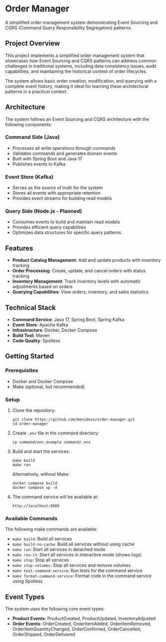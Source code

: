 # Order Manager

A simplified order management system demonstrating Event Sourcing and CQRS (Command Query Responsibility Segregation) patterns.

## Project Overview

This project implements a simplified order management system that showcases how Event Sourcing and CQRS patterns can address common challenges in traditional systems, including data consistency issues, audit capabilities, and maintaining the historical context of order lifecycles.

The system allows basic order creation, modification, and querying with a complete event history, making it ideal for learning these architectural patterns in a practical context.

## Architecture

The system follows an Event Sourcing and CQRS architecture with the following components:

### Command Side (Java)

- Processes all write operations through commands
- Validates commands and generates domain events
- Built with Spring Boot and Java 17
- Publishes events to Kafka

### Event Store (Kafka)

- Serves as the source of truth for the system
- Stores all events with appropriate retention
- Provides event streams for building read models

### Query Side (Node.js - Planned)

- Consumes events to build and maintain read models
- Provides efficient query capabilities
- Optimizes data structures for specific query patterns

## Features

- **Product Catalog Management**: Add and update products with inventory tracking
- **Order Processing**: Create, update, and cancel orders with status tracking
- **Inventory Management**: Track inventory levels with automatic adjustments based on orders
- **Querying Capabilities**: View orders, inventory, and sales statistics

## Technical Stack

- **Command Service**: Java 17, Spring Boot, Spring Kafka
- **Event Store**: Apache Kafka
- **Infrastructure**: Docker, Docker Compose
- **Build Tool**: Maven
- **Code Quality**: Spotless

## Getting Started

### Prerequisites

- Docker and Docker Compose
- Make (optional, but recommended)

### Setup

1. Clone the repository:

   ```
   git clone https://github.com/benidevo/order-manager.git
   cd order-manager
   ```

2. Create `.env` file in the command directory:

   ```
   cp command/env.example command/.env
   ```

3. Build and start the services:

   ```
   make build
   make run
   ```

   Alternatively, without Make:

   ```
   docker compose build
   docker compose up -d
   ```

4. The command service will be available at:

   ```
   http://localhost:8080
   ```

### Available Commands

The following make commands are available:

- `make build`: Build all services
- `make build-no-cache`: Build all services without using cache
- `make run`: Start all services in detached mode
- `make run-it`: Start all services in interactive mode (shows logs)
- `make stop`: Stop all services
- `make stop-volumes`: Stop all services and remove volumes
- `make test-command-service`: Run tests for the command service
- `make format-command-service`: Format code in the command service using Spotless

## Event Types

The system uses the following core event types:

- **Product Events**: ProductCreated, ProductUpdated, InventoryAdjusted
- **Order Events**: OrderCreated, OrderItemAdded, OrderItemRemoved, OrderItemQuantityChanged, OrderConfirmed, OrderCancelled, OrderShipped, OrderDelivered
